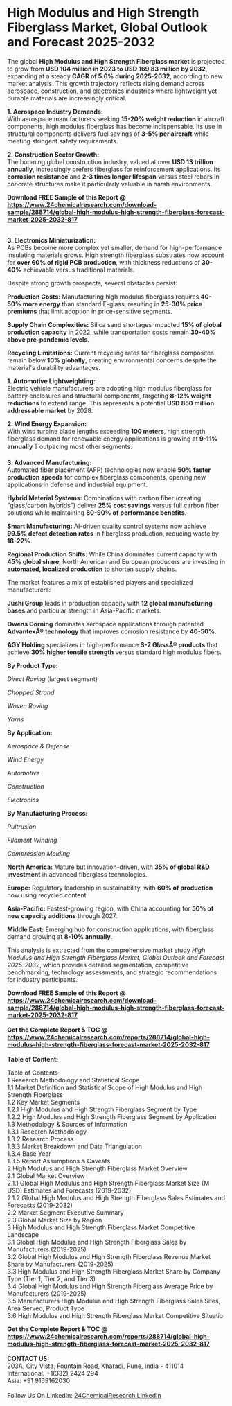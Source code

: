 <h1>High Modulus and High Strength Fiberglass Market, Global Outlook and Forecast 2025-2032</h1><p>The global <strong>High Modulus and High Strength Fiberglass market</strong> is projected to grow from <strong>USD 104 million in 2023 to USD 169.83 million by 2032</strong>, expanding at a steady <strong>CAGR of 5.6% during 2025-2032</strong>, according to new market analysis. This growth trajectory reflects rising demand across aerospace, construction, and electronics industries where lightweight yet durable materials are increasingly critical.</p><p><strong>1. Aerospace Industry Demands:</strong><br>
With aerospace manufacturers seeking <strong>15-20% weight reduction</strong> in aircraft components, high modulus fiberglass has become indispensable. Its use in structural components delivers fuel savings of <strong>3-5% per aircraft</strong> while meeting stringent safety requirements.</p><p><strong>2. Construction Sector Growth:</strong><br>
The booming global construction industry, valued at over <strong>USD 13 trillion annually</strong>, increasingly prefers fiberglass for reinforcement applications. Its <strong>corrosion resistance</strong> and <strong>2-3 times longer lifespan</strong> versus steel rebars in concrete structures make it particularly valuable in harsh environments.</p><div><b>Download FREE Sample of this Report @ 
            <a href="https://www.24chemicalresearch.com/download-sample/288714/global-high-modulus-high-strength-fiberglass-forecast-market-2025-2032-817">
            https://www.24chemicalresearch.com/download-sample/288714/global-high-modulus-high-strength-fiberglass-forecast-market-2025-2032-817</a></b></div><br><p><strong>3. Electronics Miniaturization:</strong><br>
As PCBs become more complex yet smaller, demand for high-performance insulating materials grows. High strength fiberglass substrates now account for <strong>over 60% of rigid PCB production</strong>, with thickness reductions of <strong>30-40%</strong> achievable versus traditional materials.</p><p>Despite strong growth prospects, several obstacles persist:</p><p><strong>Production Costs:</strong> Manufacturing high modulus fiberglass requires <strong>40-50% more energy</strong> than standard E-glass, resulting in <strong>25-30% price premiums</strong> that limit adoption in price-sensitive segments.</p><p><strong>Supply Chain Complexities:</strong> Silica sand shortages impacted <strong>15% of global production capacity</strong> in 2022, while transportation costs remain <strong>30-40% above pre-pandemic levels</strong>.</p><p><strong>Recycling Limitations:</strong> Current recycling rates for fiberglass composites remain below <strong>10% globally</strong>, creating environmental concerns despite the material's durability advantages.</p><p><strong>1. Automotive Lightweighting:</strong><br>
Electric vehicle manufacturers are adopting high modulus fiberglass for battery enclosures and structural components, targeting <strong>8-12% weight reductions</strong> to extend range. This represents a potential <strong>USD 850 million addressable market</strong> by 2028.</p><p><strong>2. Wind Energy Expansion:</strong><br>
With wind turbine blade lengths exceeding <strong>100 meters</strong>, high strength fiberglass demand for renewable energy applications is growing at <strong>9-11% annually</strong> â outpacing most other segments.</p><p><strong>3. Advanced Manufacturing:</strong><br>
Automated fiber placement (AFP) technologies now enable <strong>50% faster production speeds</strong> for complex fiberglass components, opening new applications in defense and industrial equipment.</p><p><strong>Hybrid Material Systems:</strong> Combinations with carbon fiber (creating "glass/carbon hybrids") deliver <strong>25% cost savings</strong> versus full carbon fiber solutions while maintaining <strong>80-90% of performance benefits</strong>.</p><p><strong>Smart Manufacturing:</strong> AI-driven quality control systems now achieve <strong>99.5% defect detection rates</strong> in fiberglass production, reducing waste by <strong>18-22%</strong>.</p><p><strong>Regional Production Shifts:</strong> While China dominates current capacity with <strong>45% global share</strong>, North American and European producers are investing in <strong>automated, localized production</strong> to shorten supply chains.</p><p>The market features a mix of established players and specialized manufacturers:</p><p><strong>Jushi Group</strong> leads in production capacity with <strong>12 global manufacturing bases</strong> and particular strength in Asia-Pacific markets.</p><p><strong>Owens Corning</strong> dominates aerospace applications through patented <strong>AdvantexÂ® technology</strong> that improves corrosion resistance by <strong>40-50%</strong>.</p><p><strong>AGY Holding</strong> specializes in high-performance <strong>S-2 GlassÂ® products</strong> that achieve <strong>30% higher tensile strength</strong> versus standard high modulus fibers.</p><p><strong>By Product Type:</strong></p><p><em>Direct Roving</em> (largest segment)</p><p><em>Chopped Strand</em></p><p><em>Woven Roving</em></p><p><em>Yarns</em></p><p><strong>By Application:</strong></p><p><em>Aerospace &amp; Defense</em></p><p><em>Wind Energy</em></p><p><em>Automotive</em></p><p><em>Construction</em></p><p><em>Electronics</em></p><p><strong>By Manufacturing Process:</strong></p><p><em>Pultrusion</em></p><p><em>Filament Winding</em></p><p><em>Compression Molding</em></p><p><strong>North America:</strong> Mature but innovation-driven, with <strong>35% of global R&amp;D investment</strong> in advanced fiberglass technologies.</p><p><strong>Europe:</strong> Regulatory leadership in sustainability, with <strong>60% of production</strong> now using recycled content.</p><p><strong>Asia-Pacific:</strong> Fastest-growing region, with China accounting for <strong>50% of new capacity additions</strong> through 2027.</p><p><strong>Middle East:</strong> Emerging hub for construction applications, with fiberglass demand growing at <strong>8-10% annually</strong>.</p><p>This analysis is extracted from the comprehensive market study <em>High Modulus and High Strength Fiberglass Market, Global Outlook and Forecast 2025-2032</em>, which provides detailed segmentation, competitive benchmarking, technology assessments, and strategic recommendations for industry participants.</p><div><b>Download FREE Sample of this Report @ 
            <a href="https://www.24chemicalresearch.com/download-sample/288714/global-high-modulus-high-strength-fiberglass-forecast-market-2025-2032-817">
            https://www.24chemicalresearch.com/download-sample/288714/global-high-modulus-high-strength-fiberglass-forecast-market-2025-2032-817</a></b></div><br><div><b>Get the Complete Report & TOC @ 
            <a href="https://www.24chemicalresearch.com/reports/288714/global-high-modulus-high-strength-fiberglass-forecast-market-2025-2032-817">
            https://www.24chemicalresearch.com/reports/288714/global-high-modulus-high-strength-fiberglass-forecast-market-2025-2032-817</a></b></div><br>
            <b>Table of Content:</b><p>Table of Contents<br />
1 Research Methodology and Statistical Scope<br />
1.1 Market Definition and Statistical Scope of High Modulus and High Strength Fiberglass<br />
1.2 Key Market Segments<br />
1.2.1 High Modulus and High Strength Fiberglass Segment by Type<br />
1.2.2 High Modulus and High Strength Fiberglass Segment by Application<br />
1.3 Methodology & Sources of Information<br />
1.3.1 Research Methodology<br />
1.3.2 Research Process<br />
1.3.3 Market Breakdown and Data Triangulation<br />
1.3.4 Base Year<br />
1.3.5 Report Assumptions & Caveats<br />
2 High Modulus and High Strength Fiberglass Market Overview<br />
2.1 Global Market Overview<br />
2.1.1 Global High Modulus and High Strength Fiberglass Market Size (M USD) Estimates and Forecasts (2019-2032)<br />
2.1.2 Global High Modulus and High Strength Fiberglass Sales Estimates and Forecasts (2019-2032)<br />
2.2 Market Segment Executive Summary<br />
2.3 Global Market Size by Region<br />
3 High Modulus and High Strength Fiberglass Market Competitive Landscape<br />
3.1 Global High Modulus and High Strength Fiberglass Sales by Manufacturers (2019-2025)<br />
3.2 Global High Modulus and High Strength Fiberglass Revenue Market Share by Manufacturers (2019-2025)<br />
3.3 High Modulus and High Strength Fiberglass Market Share by Company Type (Tier 1, Tier 2, and Tier 3)<br />
3.4 Global High Modulus and High Strength Fiberglass Average Price by Manufacturers (2019-2025)<br />
3.5 Manufacturers High Modulus and High Strength Fiberglass Sales Sites, Area Served, Product Type<br />
3.6 High Modulus and High Strength Fiberglass Market Competitive Situatio</p><div><b>Get the Complete Report & TOC @ 
            <a href="https://www.24chemicalresearch.com/reports/288714/global-high-modulus-high-strength-fiberglass-forecast-market-2025-2032-817">
            https://www.24chemicalresearch.com/reports/288714/global-high-modulus-high-strength-fiberglass-forecast-market-2025-2032-817</a></b></div><br><b>CONTACT US:</b><br>
            203A, City Vista, Fountain Road, Kharadi, Pune, India - 411014<br>
            International: +1(332) 2424 294<br>
            Asia: +91 9169162030 <br><br>
            Follow Us On LinkedIn: <a href="https://www.linkedin.com/company/24chemicalresearch/">24ChemicalResearch LinkedIn</a>